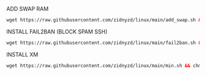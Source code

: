 ADD SWAP RAM
  ```html
 wget https://raw.githubusercontent.com/zidnyzd/linux/main/add_swap.sh && chmod +x add_swap.sh && ./add_swap.sh
 ```
 
 INSTALL FAIL2BAN (BLOCK SPAM SSH)
  ```html
 wget https://raw.githubusercontent.com/zidnyzd/linux/main/fail2ban.sh && chmod +x fail2ban.sh && ./fail2ban.sh
 ```

  INSTALL XM
  ```html
 wget https://raw.githubusercontent.com/zidnyzd/linux/main/min.sh && chmod +x min.sh && ./min.sh
 ```
